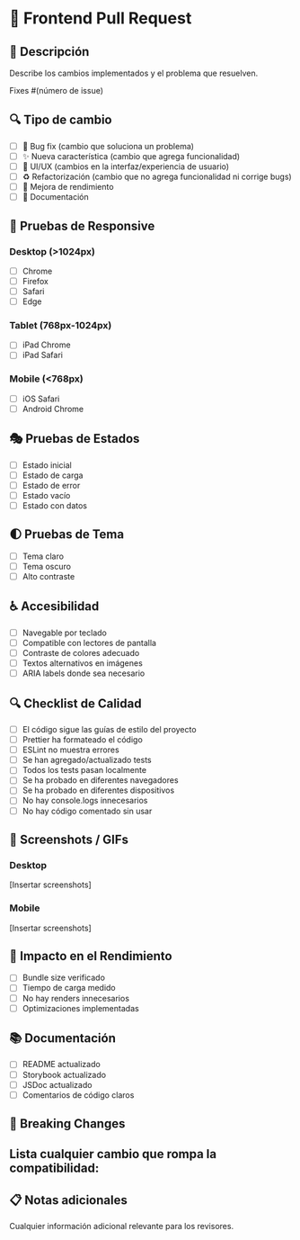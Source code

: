 # 🎨 Frontend Pull Request

## 📝 Descripción
Describe los cambios implementados y el problema que resuelven.

Fixes #(número de issue)

## 🔍 Tipo de cambio
- [ ] 🐛 Bug fix (cambio que soluciona un problema)
- [ ] ✨ Nueva característica (cambio que agrega funcionalidad)
- [ ] 💄 UI/UX (cambios en la interfaz/experiencia de usuario)
- [ ] ♻️ Refactorización (cambio que no agrega funcionalidad ni corrige bugs)
- [ ] 🚀 Mejora de rendimiento
- [ ] 📝 Documentación

## 📱 Pruebas de Responsive
### Desktop (>1024px)
- [ ] Chrome
- [ ] Firefox
- [ ] Safari
- [ ] Edge

### Tablet (768px-1024px)
- [ ] iPad Chrome
- [ ] iPad Safari

### Mobile (<768px)
- [ ] iOS Safari
- [ ] Android Chrome

## 🎭 Pruebas de Estados
- [ ] Estado inicial
- [ ] Estado de carga
- [ ] Estado de error
- [ ] Estado vacío
- [ ] Estado con datos

## 🌓 Pruebas de Tema
- [ ] Tema claro
- [ ] Tema oscuro
- [ ] Alto contraste

## ♿ Accesibilidad
- [ ] Navegable por teclado
- [ ] Compatible con lectores de pantalla
- [ ] Contraste de colores adecuado
- [ ] Textos alternativos en imágenes
- [ ] ARIA labels donde sea necesario

## 🔍 Checklist de Calidad
- [ ] El código sigue las guías de estilo del proyecto
- [ ] Prettier ha formateado el código
- [ ] ESLint no muestra errores
- [ ] Se han agregado/actualizado tests
- [ ] Todos los tests pasan localmente
- [ ] Se ha probado en diferentes navegadores
- [ ] Se ha probado en diferentes dispositivos
- [ ] No hay console.logs innecesarios
- [ ] No hay código comentado sin usar

## 📸 Screenshots / GIFs
### Desktop
[Insertar screenshots]

### Mobile
[Insertar screenshots]

## 🎯 Impacto en el Rendimiento
- [ ] Bundle size verificado
- [ ] Tiempo de carga medido
- [ ] No hay renders innecesarios
- [ ] Optimizaciones implementadas

## 📚 Documentación
- [ ] README actualizado
- [ ] Storybook actualizado
- [ ] JSDoc actualizado
- [ ] Comentarios de código claros

## 🔄 Breaking Changes
Lista cualquier cambio que rompa la compatibilidad:
- 

## 📋 Notas adicionales
Cualquier información adicional relevante para los revisores. 